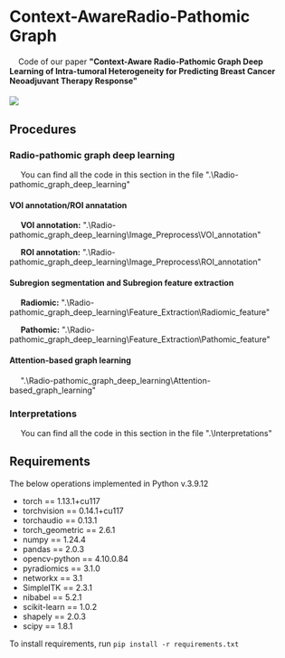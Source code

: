 # Context-AwareRadio-Pathomic Graph
####
$~~~~$Code of our paper __"Context-Aware Radio-Pathomic Graph Deep Learning of Intra-tumoral Heterogeneity for Predicting Breast Cancer Neoadjuvant Therapy Response"__
####
<img src=".\\pic\\Visual_abstract.png"/>

## Procedures

### Radio-pathomic graph deep learning

$~~~~$ You can find all the code in this section in the file ".\\Radio-pathomic_graph_deep_learning"

#### __VOI annotation/ROI annatation__

$~~~~$ __VOI annotation:__ ".\\Radio-pathomic_graph_deep_learning\\Image_Preprocess\\VOI_annotation"

$~~~~$ __ROI annotation:__ ".\\Radio-pathomic_graph_deep_learning\\Image_Preprocess\\ROI_annotation"

#### __Subregion segmentation and Subregion feature extraction__

$~~~~$ __Radiomic:__ ".\\Radio-pathomic_graph_deep_learning\\Feature_Extraction\\Radiomic_feature"

$~~~~$ __Pathomic:__ ".\\Radio-pathomic_graph_deep_learning\\Feature_Extraction\\Pathomic_feature"

#### __Attention-based graph learning__

$~~~~$ ".\\Radio-pathomic_graph_deep_learning\\Attention-based_graph_learning"

### Interpretations

$~~~~$ You can find all the code in this section in the file ".\\Interpretations"


## Requirements

The below operations implemented in Python v.3.9.12
- torch == 1.13.1+cu117
- torchvision == 0.14.1+cu117
- torchaudio == 0.13.1
- torch_geometric == 2.6.1
- numpy == 1.24.4
- pandas == 2.0.3
- opencv-python == 4.10.0.84
- pyradiomics == 3.1.0
- networkx == 3.1
- SimpleITK == 2.3.1
- nibabel == 5.2.1
- scikit-learn == 1.0.2
- shapely == 2.0.3
- scipy == 1.8.1

To install requirements, run `pip install -r requirements.txt`
